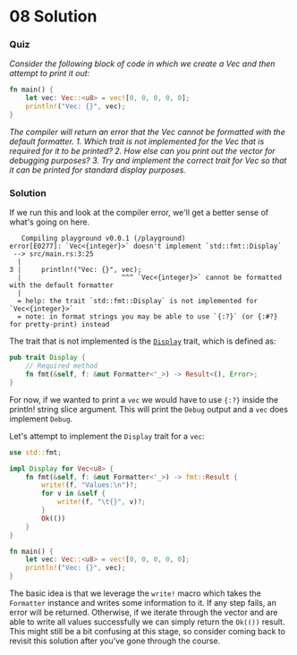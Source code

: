 # 08 Solution

### Quiz
*Consider the following block of code in which we create a Vec and then attempt to print it out:*
```rust
fn main() {
    let vec: Vec::<u8> = vec![0, 0, 0, 0, 0];
    println!("Vec: {}", vec);
}
```
*The compiler will return an error that the Vec cannot be formatted with the default formatter.*
*1. Which trait is not implemented for the Vec that is required for it to be printed?*
*2. How else can you print out the vector for debugging purposes?*
*3. Try and implement the correct trait for Vec so that it can be printed for standard display purposes.*

### Solution
If we run this and look at the compiler error, we'll get a better sense of what's going on here.
```console
   Compiling playground v0.0.1 (/playground)
error[E0277]: `Vec<{integer}>` doesn't implement `std::fmt::Display`
 --> src/main.rs:3:25
  |
3 |     println!("Vec: {}", vec);
  |                         ^^^ `Vec<{integer}>` cannot be formatted with the default formatter
  |
  = help: the trait `std::fmt::Display` is not implemented for `Vec<{integer}>`
  = note: in format strings you may be able to use `{:?}` (or {:#?} for pretty-print) instead
```

The trait that is not implemented is the [`Display`](https://doc.rust-lang.org/std/fmt/trait.Display.html) trait, which is defined as:

```rust
pub trait Display {
    // Required method
    fn fmt(&self, f: &mut Formatter<'_>) -> Result<(), Error>;
}
```

For now, if we wanted to print a `vec` we would have to use `{:?}` inside the println! string slice argument. This will print the `Debug` output and a `vec` does implement `Debug`. 

Let's attempt to implement the `Display` trait for a `vec`:
```rust
use std::fmt;

impl Display for Vec<u8> {
    fn fmt(&self, f: &mut Formatter<'_>) -> fmt::Result {
        write!(f, "Values:\n")?;
        for v in &self {
            write!(f, "\t{}", v)?;
        }
        Ok(())
    }
}

fn main() {
    let vec: Vec::<u8> = vec![0, 0, 0, 0, 0];
    println!("Vec: {}", vec);
}
```

The basic idea is that we leverage the `write!` macro which takes the `Formatter` instance and writes some information to it. If any step fails, an error will be returned. Otherwise, if we iterate through the vector and are able to write all values successfully we can simply return the `Ok(())` result. This might still be a bit confusing at this stage, so consider coming back to revisit this solution after you've gone through the course. 
